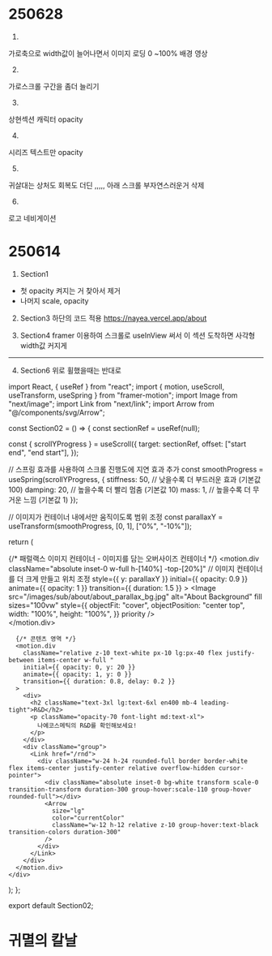 # 250628

1.
가로축으로 width값이 늘어나면서
이미지 로딩 0 ~100%
배경 영상

2.
가로스크롤 구간을 좀더 늘리기

3.
상현섹션 캐릭터 opacity

4.
시리즈 텍스트만 opacity

5. 
귀살대는 상처도 회복도 더딘 ,,,,,
아래 스크롤
부자연스러운거 삭제

6.
로고
네비게이션




# 250614

1. Section1
- 첫 opacity 켜지는 거 찾아서 제거
- 나머지 scale, opacity

2. Section3
하단의 코드 적용
https://nayea.vercel.app/about

3. Section4
framer 이용하여
스크롤로 useInView 써서 이 섹션 도착하면 사각형 width값 커지게

----------------------------------------------------------------------


4. Section6
위로 휠했을때는 반대로


import React, { useRef } from "react";
import { motion, useScroll, useTransform, useSpring } from "framer-motion";
import Image from "next/image";
import Link from "next/link";
import Arrow from "@/components/svg/Arrow";

const Section02 = () => {
  const sectionRef = useRef<HTMLDivElement>(null);

  const { scrollYProgress } = useScroll({
    target: sectionRef,
    offset: ["start end", "end start"],
  });

  // 스프링 효과를 사용하여 스크롤 진행도에 지연 효과 추가
  const smoothProgress = useSpring(scrollYProgress, {
    stiffness: 50, // 낮을수록 더 부드러운 효과 (기본값 100)
    damping: 20, // 높을수록 더 빨리 멈춤 (기본값 10)
    mass: 1, // 높을수록 더 무거운 느낌 (기본값 1)
  });

  // 이미지가 컨테이너 내에서만 움직이도록 범위 조정
  const parallaxY = useTransform(smoothProgress, [0, 1], ["0%", "-10%"]);

  return (
    <div
      ref={sectionRef}
      className="w-full h-[330px] relative overflow-hidden flex items-center justify-center"
    >
      {/* 패럴랙스 이미지 컨테이너 - 이미지를 담는 오버사이즈 컨테이너 */}
      <motion.div
        className="absolute inset-0 w-full h-[140%] -top-[20%]" // 이미지 컨테이너를 더 크게 만들고 위치 조정
        style={{ y: parallaxY }}
        initial={{ opacity: 0.9 }}
        animate={{ opacity: 1 }}
        transition={{ duration: 1.5 }}
      >
        <Image
          src="/images/sub/about/about_parallax_bg.jpg"
          alt="About Background"
          fill
          sizes="100vw"
          style={{
            objectFit: "cover",
            objectPosition: "center top",
            width: "100%",
            height: "100%",
          }}
          priority
        />
        <div className="absolute inset-0 bg-black/60"></div>
      </motion.div>

      {/* 콘텐츠 영역 */}
      <motion.div
        className="relative z-10 text-white px-10 lg:px-40 flex justify-between items-center w-full "
        initial={{ opacity: 0, y: 20 }}
        animate={{ opacity: 1, y: 0 }}
        transition={{ duration: 0.8, delay: 0.2 }}
      >
        <div>
          <h2 className="text-3xl lg:text-6xl en400 mb-4 leading-tight">R&D</h2>
          <p className="opacity-70 font-light md:text-xl">
            나예코스메틱의 R&D를 확인해보세요!
          </p>
        </div>
        <div className="group">
          <Link href="/rnd">
            <div className="w-24 h-24 rounded-full border border-white flex items-center justify-center relative overflow-hidden cursor-pointer">
              <div className="absolute inset-0 bg-white transform scale-0 transition-transform duration-300 group-hover:scale-110 group-hover rounded-full"></div>
              <Arrow
                size="lg"
                color="currentColor"
                className="w-12 h-12 relative z-10 group-hover:text-black transition-colors duration-300"
              />
            </div>
          </Link>
        </div>
      </motion.div>
    </div>
  );
};

export default Section02;


# 귀멸의 칼날